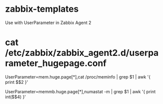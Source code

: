 # zabbix-templates

Use with UserParameter in Zabbix Agent 2

# cat /etc/zabbix/zabbix_agent2.d/userparameter_hugepage.conf

UserParameter=mem.huge.page[*],cat /proc/meminfo | grep \$1 | awk '{ print $$2 }'

UserParameter=memmb.huge.page[*],numastat -m | grep \$1 | awk '{ print int($$4) }'
